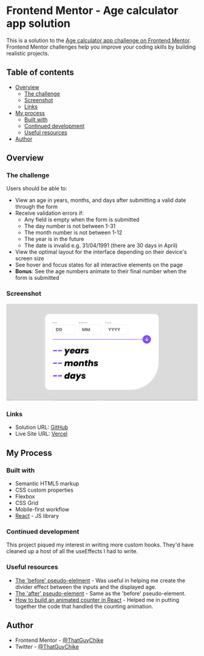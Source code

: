 # Frontend Mentor - Age calculator app solution

This is a solution to the [Age calculator app challenge on Frontend Mentor](https://www.frontendmentor.io/challenges/age-calculator-app-dF9DFFpj-Q). Frontend Mentor challenges help you improve your coding skills by building realistic projects. 

## Table of contents

- [Overview](#overview)
  - [The challenge](#the-challenge)
  - [Screenshot](#screenshot)
  - [Links](#links)
- [My process](#my-process)
  - [Built with](#built-with)
  - [Continued development](#continued-development)
  - [Useful resources](#useful-resources)
- [Author](#author)




## Overview

### The challenge

Users should be able to:

- View an age in years, months, and days after submitting a valid date through the form
- Receive validation errors if:
  - Any field is empty when the form is submitted
  - The day number is not between 1-31
  - The month number is not between 1-12
  - The year is in the future
  - The date is invalid e.g. 31/04/1991 (there are 30 days in April)
- View the optimal layout for the interface depending on their device's screen size
- See hover and focus states for all interactive elements on the page
- **Bonus**: See the age numbers animate to their final number when the form is submitted

### Screenshot

![](./agecalculator.png)

### Links

- Solution URL: [GitHub](https://github.com/ThatGuyChike/age-calculator)
- Live Site URL: [Vercel](https://age-calculator-theta-orpin.vercel.app)

## My Process

### Built with

- Semantic HTML5 markup
- CSS custom properties
- Flexbox
- CSS Grid
- Mobile-first workflow
- [React](https://reactjs.org/) - JS library

### Continued development

This project piqued my interest in writing more custom hooks. They'd have cleaned up a host of all the useEffects I had to write.

### Useful resources

- [The 'before' pseudo-elelment](https://developer.mozilla.org/en-US/docs/Web/CSS/::before) - Was useful in helping me create the divider effect between the inputs and the displayed age.
- [The 'after' pseudo-element](https://developer.mozilla.org/en-US/docs/Web/CSS/::after) - Same as the 'before' pseudo-element.
- [How to build an animated counter in React](https://plainenglish.io/blog/attempting-to-build-a-cool-animated-counter-with-react-and-css-e37f7f2d47e4) - Helped me in putting together the code that handled the counting animation.

## Author

- Frontend Mentor - [@ThatGuyChike](https://www.frontendmentor.io/profile/ThatGuyChike)
- Twitter - [@ThatGuyChike](https://www.twitter.com/ThatGuyChike)
